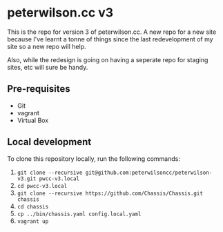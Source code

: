 # peterwilson.cc v3

This is the repo for version 3 of peterwilson.cc. A new repo for a new site because I've learnt a tonne of things since the last redevelopment of my site so a new repo will help.

Also, while the redesign is going on having a seperate repo for staging sites, etc will sure be handy.

## Pre-requisites

* Git
* vagrant
* Virtual Box

## Local development

To clone this repository locally, run the following commands:

1. `git clone --recursive git@github.com:peterwilsoncc/peterwilson-v3.git pwcc-v3.local`
1. `cd pwcc-v3.local`
1. `git clone --recursive https://github.com/Chassis/Chassis.git chassis`
1. `cd chassis`
1. `cp ../bin/chassis.yaml config.local.yaml`
1. `vagrant up`
